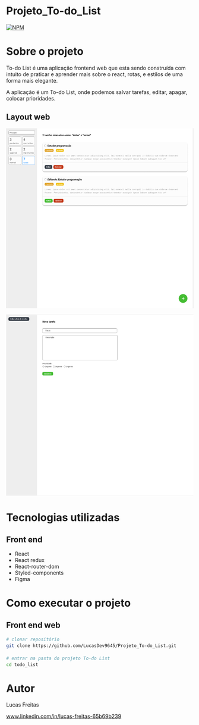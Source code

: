 # Projeto_To-do_List

[![NPM](https://img.shields.io/npm/l/react)](https://github.com/LucasDev9645/Projeto_To-do_List/blob/main/LICENSE) 

# Sobre o projeto

To-do List é uma aplicação frontend web que esta sendo construída com intuito de praticar e aprender mais sobre o react, rotas, e estilos de uma forma mais elegante.

A aplicação é um To-do List, onde podemos salvar tarefas, editar, apagar, colocar prioridades.

## Layout web
![Web 1](https://github.com/LucasDev9645/Images_Readme/blob/main/todolist1.png)

![Web 2](https://github.com/LucasDev9645/Images_Readme/blob/main/todolist2.png)

# Tecnologias utilizadas

## Front end
- React
- React redux
- React-router-dom
- Styled-components
- Figma

# Como executar o projeto

## Front end web

```bash
# clonar repositório
git clone https://github.com/LucasDev9645/Projeto_To-do_List.git

# entrar na pasta do projeto To-do List
cd todo_list
```

# Autor

Lucas Freitas

www.linkedin.com/in/lucas-freitas-65b69b239
